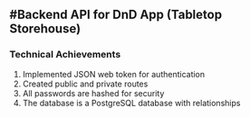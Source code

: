 #Backend API for DnD App (Tabletop Storehouse)
-----
### Technical Achievements
1. Implemented JSON web token for authentication
2. Created public and private routes
3. All passwords are hashed for security
4. The database is a PostgreSQL database with relationships
